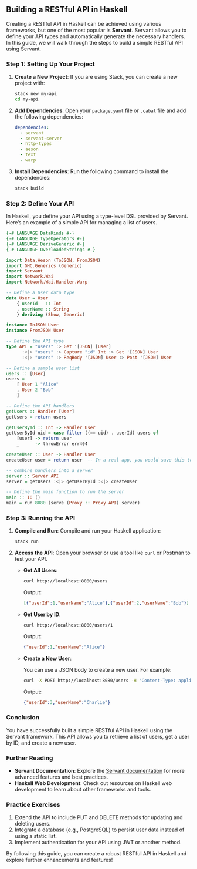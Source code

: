 ## Building a RESTful API in Haskell

Creating a RESTful API in Haskell can be achieved using various frameworks, but one of the most popular is **Servant**. Servant allows you to define your API types and automatically generate the necessary handlers. In this guide, we will walk through the steps to build a simple RESTful API using Servant.

### Step 1: Setting Up Your Project

1. **Create a New Project**: If you are using Stack, you can create a new project with:

   ```bash
   stack new my-api
   cd my-api
   ```

2. **Add Dependencies**: Open your `package.yaml` file or `.cabal` file and add the following dependencies:

   ```yaml
   dependencies:
     - servant
     - servant-server
     - http-types
     - aeson
     - text
     - warp
   ```

3. **Install Dependencies**: Run the following command to install the dependencies:

   ```bash
   stack build
   ```

### Step 2: Define Your API

In Haskell, you define your API using a type-level DSL provided by Servant. Here’s an example of a simple API for managing a list of users.

```haskell
{-# LANGUAGE DataKinds #-}
{-# LANGUAGE TypeOperators #-}
{-# LANGUAGE DeriveGeneric #-}
{-# LANGUAGE OverloadedStrings #-}

import Data.Aeson (ToJSON, FromJSON)
import GHC.Generics (Generic)
import Servant
import Network.Wai
import Network.Wai.Handler.Warp

-- Define a User data type
data User = User
    { userId   :: Int
    , userName :: String
    } deriving (Show, Generic)

instance ToJSON User
instance FromJSON User

-- Define the API type
type API = "users" :> Get '[JSON] [User]
      :<|> "users" :> Capture "id" Int :> Get '[JSON] User
      :<|> "users" :> ReqBody '[JSON] User :> Post '[JSON] User

-- Define a sample user list
users :: [User]
users =
    [ User 1 "Alice"
    , User 2 "Bob"
    ]

-- Define the API handlers
getUsers :: Handler [User]
getUsers = return users

getUserById :: Int -> Handler User
getUserById uid = case filter ((== uid) . userId) users of
    [user] -> return user
    _      -> throwError err404

createUser :: User -> Handler User
createUser user = return user  -- In a real app, you would save this to a database

-- Combine handlers into a server
server :: Server API
server = getUsers :<|> getUserById :<|> createUser

-- Define the main function to run the server
main :: IO ()
main = run 8080 (serve (Proxy :: Proxy API) server)
```

### Step 3: Running the API

1. **Compile and Run**: Compile and run your Haskell application:

   ```bash
   stack run
   ```

2. **Access the API**: Open your browser or use a tool like `curl` or Postman to test your API.

   - **Get All Users**:

     ```bash
     curl http://localhost:8080/users
     ```

     Output:
     ```json
     [{"userId":1,"userName":"Alice"},{"userId":2,"userName":"Bob"}]
     ```

   - **Get User by ID**:

     ```bash
     curl http://localhost:8080/users/1
     ```

     Output:
     ```json
     {"userId":1,"userName":"Alice"}
     ```

   - **Create a New User**:

     You can use a JSON body to create a new user. For example:

     ```bash
     curl -X POST http://localhost:8080/users -H "Content-Type: application/json" -d '{"userId":3,"userName":"Charlie"}'
     ```

     Output:
     ```json
     {"userId":3,"userName":"Charlie"}
     ```

### Conclusion

You have successfully built a simple RESTful API in Haskell using the Servant framework. This API allows you to retrieve a list of users, get a user by ID, and create a new user. 

### Further Reading

- **Servant Documentation**: Explore the [Servant documentation](https://haskell-servant.readthedocs.io/en/stable/) for more advanced features and best practices.
- **Haskell Web Development**: Check out resources on Haskell web development to learn about other frameworks and tools.

### Practice Exercises

1. Extend the API to include PUT and DELETE methods for updating and deleting users.
2. Integrate a database (e.g., PostgreSQL) to persist user data instead of using a static list.
3. Implement authentication for your API using JWT or another method.

By following this guide, you can create a robust RESTful API in Haskell and explore further enhancements and features!